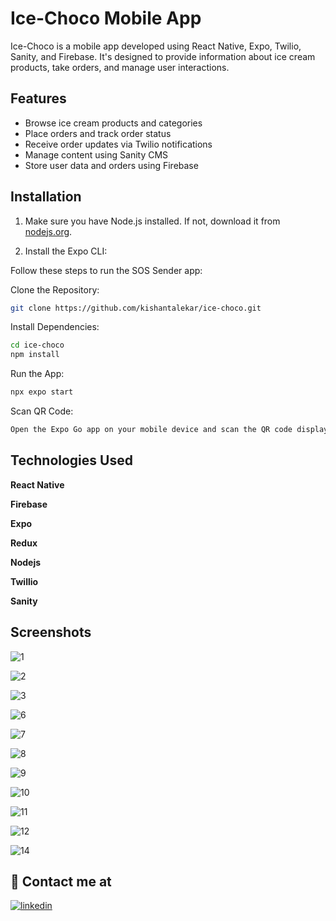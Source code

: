 # Ice-Choco Mobile App

Ice-Choco is a mobile app developed using React Native, Expo, Twilio, Sanity, and Firebase. It's designed to provide information about ice cream products, take orders, and manage user interactions.

## Features

- Browse ice cream products and categories
- Place orders and track order status
- Receive order updates via Twilio notifications
- Manage content using Sanity CMS
- Store user data and orders using Firebase

## Installation

1. Make sure you have Node.js installed. If not, download it from [nodejs.org](https://nodejs.org/).

2. Install the Expo CLI:

Follow these steps to run the SOS Sender app:

Clone the Repository:

```bash
git clone https://github.com/kishantalekar/ice-choco.git
```

Install Dependencies:

```bash
cd ice-choco
npm install
```

Run the App:

```bash
npx expo start
```

Scan QR Code:

```bash
Open the Expo Go app on your mobile device and scan the QR code displayed in the terminal to launch the app.
```

## Technologies Used

**React Native**

**Firebase**

**Expo**

**Redux**

**Nodejs**

**Twillio**

**Sanity**

## Screenshots

![1](https://github.com/kishantalekar/ice-choco/assets/115180515/1282f557-0116-472e-97d0-8f560ce1a0b5)

![2](https://github.com/kishantalekar/ice-choco/assets/115180515/a1180c13-4bcf-41e3-84a3-f18ad5239883)

![3](https://github.com/kishantalekar/ice-choco/assets/115180515/672e2fa6-55e0-4fa7-aa0f-390d2bc317b2)

![6](https://github.com/kishantalekar/ice-choco/assets/115180515/3b93398d-bf6a-4c6b-861e-e688cec20934)

![7](https://github.com/kishantalekar/ice-choco/assets/115180515/522c38c2-580d-4b5a-8693-ab5b530cc558)

![8](https://github.com/kishantalekar/ice-choco/assets/115180515/f4b2bef2-4d8c-411b-a58d-36981f45f248)

![9](https://github.com/kishantalekar/ice-choco/assets/115180515/a4203467-77a9-468f-8aa5-c4811899e00b)

![10](https://github.com/kishantalekar/ice-choco/assets/115180515/3a204893-c848-4d1c-bca1-95cf6e8579c0)

![11](https://github.com/kishantalekar/ice-choco/assets/115180515/383fc54c-8290-4e6c-9192-2fffd418a88a)

![12](https://github.com/kishantalekar/ice-choco/assets/115180515/f189ed97-4b8d-4f70-b7b9-55c79d6aa85f)

![14](https://github.com/kishantalekar/ice-choco/assets/115180515/7f774e47-2f43-49fc-9b08-3d221da4fa09)

## 🔗 Contact me at

[![linkedin](https://img.shields.io/badge/linkedin-0A66C2?style=for-the-badge&logo=linkedin&logoColor=white)](https://linkedin.com/in/kishan-talekar-2613b8260)

